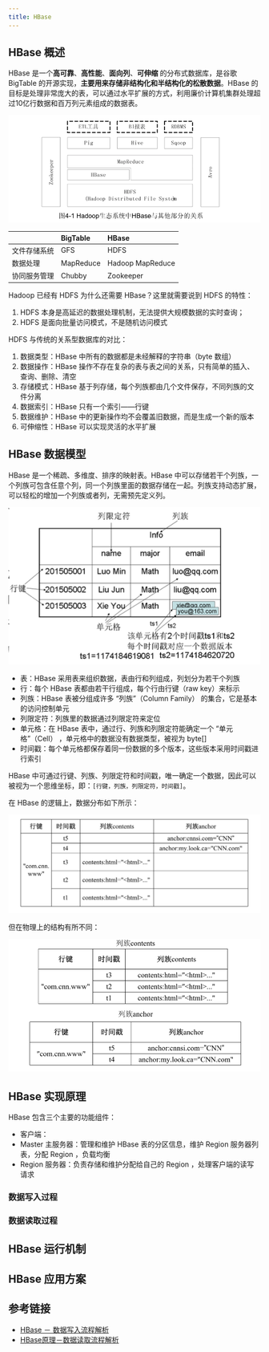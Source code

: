 ```yaml
---
title: HBase
---
```


## HBase 概述

HBase 是一个**高可靠**、**高性能**、**面向列**、**可伸缩** 的分布式数据库，是谷歌 BigTable 的开源实现，**主要用来存储非结构化和半结构化的松散数据**。HBase 的目标是处理非常庞大的表，可以通过水平扩展的方式，利用廉价计算机集群处理超过10亿行数据和百万列元素组成的数据表。

![](./images/hbase_hadoop_relation.png)

||BigTable|HBase|
|:--|:--|:--|
|文件存储系统|GFS|HDFS|
|数据处理|MapReduce|Hadoop MapReduce|
|协同服务管理|Chubby|Zookeeper|

Hadoop 已经有 HDFS 为什么还需要 HBase？这里就需要说到 HDFS 的特性：
1. HDFS 本身是高延迟的数据处理机制，无法提供大规模数据的实时查询；
2. HDFS 是面向批量访问模式，不是随机访问模式

HDFS 与传统的关系型数据库的对比：
1. 数据类型：HBase 中所有的数据都是未经解释的字符串（byte 数组）
2. 数据操作：HBase 操作不存在复杂的表与表之间的关系，只有简单的插入、查询、删除、清空
3. 存储模式：HBase 基于列存储，每个列族都由几个文件保存，不同列族的文件分离
4. 数据索引：HBase 只有一个索引——行键
5. 数据维护：HBase 中的更新操作均不会覆盖旧数据，而是生成一个新的版本
6. 可伸缩性：HBase 可以实现灵活的水平扩展

## HBase 数据模型

HBase 是一个稀疏、多维度、排序的映射表。HBase 中可以存储若干个列族，一个列族可包含任意个列，同一个列族里面的数据存储在一起。列族支持动态扩展，可以轻松的增加一个列族或者列，无需预先定义列。

![](./images/hbase_data_model.png)

- 表：HBase 采用表来组织数据，表由行和列组成，列划分为若干个列族
- 行：每个 HBase 表都由若干行组成，每个行由行键（raw key）来标示
- 列族：HBase 表被分组成许多 “列族”（Column Family） 的集合，它是基本的访问控制单元
- 列限定符：列族里的数据通过列限定符来定位
- 单元格：在 HBase 表中，通过行、列族和列限定符能确定一个 “单元格”（Cell） ，单元格中的数据没有数据类型，被视为 byte[]
- 时间戳：每个单元格都保存着同一份数据的多个版本，这些版本采用时间戳进行索引

HBase 中可通过行键、列族、列限定符和时间戳，唯一确定一个数据，因此可以被视为一个思维坐标，即：`[行键，列族，列限定符，时间戳]`。

在 HBase 的逻辑上，数据分布如下所示：

![](./images/hbase_tabel_logic_structure.png)

但在物理上的结构有所不同：

![](./images/hbase_tabel_physic_structure.png)

## HBase 实现原理

HBase 包含三个主要的功能组件：
- 客户端：
- Master 主服务器：管理和维护 HBase 表的分区信息，维护 Region 服务器列表，分配 Region ，负载均衡
- Region 服务器：负责存储和维护分配给自己的 Region ，处理客户端的读写请求

### 数据写入过程



### 数据读取过程


## HBase 运行机制


## HBase 应用方案


## 参考链接

- [HBase － 数据写入流程解析](http://hbasefly.com/2016/03/23/hbase_writer/)
- [HBase原理－数据读取流程解析](http://hbasefly.com/2016/12/21/hbase-getorscan/)